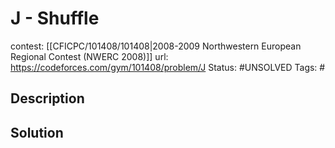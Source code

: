 # J - Shuffle

contest: [[CFICPC/101408/101408|2008-2009 Northwestern European Regional Contest (NWERC 2008)]]
url: https://codeforces.com/gym/101408/problem/J
Status: #UNSOLVED
Tags: #

## Description

## Solution

